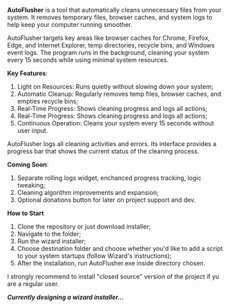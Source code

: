 **AutoFlusher** is a tool that automatically cleans unnecessary files from your system. It removes temporary files, browser caches, and system logs to help keep your computer running smoother.

AutoFlusher targets key areas like browser caches for Chrome, Firefox, Edge, and Internet Explorer, temp directories, recycle bins, and Windows event logs. The program runs in the background, cleaning your system every 15 seconds while using minimal system resources.

**Key Features**:
1. Light on Resources: Runs quietly without slowing down your system;
2. Automatic Cleanup: Regularly removes temp files, browser caches, and empties recycle bins;
3. Real-Time Progress: Shows cleaning progress and logs all actions;
4. Real-Time Progress: Shows cleaning progress and logs all actions;
5. Continuous Operation: Cleans your system every 15 seconds without user input.

AutoFlusher logs all cleaning activities and errors. Its interface provides a progress bar that shows the current status of the cleaning process.

**Coming Soon**:
1. Separate rolling logs widget, enchanced progress tracking, logic tweaking;
2. Cleaning algorithm improvements and expansion;
3. Optional donations button for later on project support and dev.
    
**How to Start**
1. Clone the repository or just download installer;
2. Navigate to the folder;
3. Run the wizard installer;
4. Choose destination folder and choose whether you'd like to add a script to your system startups (follow Wizard's instructions);
5. After the installation, run AutoFlusher.exe inside directory chosen.

I strongly recommend to install "closed source" version of the project if yu are a regular user.

***Currently designing a wizard installer...***

